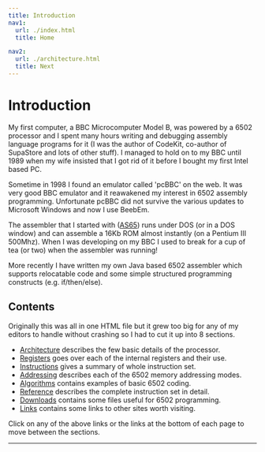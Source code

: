 ```yaml
---
title: Introduction
nav1:
  url: ./index.html
  title: Home

nav2:
  url: ./architecture.html
  title: Next
---
```


# Introduction
My first computer, a BBC Microcomputer Model B, was powered by a 6502 processor and I spent many hours writing and debugging assembly language programs for it (I was the author of CodeKit, co-author of SupaStore and lots of other stuff). I managed to hold on to my BBC until 1989 when my wife insisted that I got rid of it before I bought my first Intel based PC.

Sometime in 1998 I found an emulator called 'pcBBC' on the web. It was very good BBC emulator and it reawakened my interest in 6502 assembly programming. Unfortunate pcBBC did not survive the various updates to Microsoft Windows and now I use BeebEm.

The assembler that I started with ([AS65](https://web.archive.org/web/20210727210256/http://obelisk.me.uk/6502/downloads.html#tools)) runs under DOS (or in a DOS window) and can assemble a 16Kb ROM almost instantly (on a Pentium III 500Mhz). When I was developing on my BBC I used to break for a cup of tea (or two) when the assembler was running!

More recently I have written my own Java based 6502 assembler which supports relocatable code and some simple structured programming constructs (e.g. if/then/else).

## Contents
Originally this was all in one HTML file but it grew too big for any of my editors to handle without crashing so I had to cut it up into 8 sections.

- [Architecture](./architecture.md) describes the few basic details of the processor.
- [Registers](./registers.html) goes over each of the internal registers and their use.
- [Instructions](./instructions.html) gives a summary of whole instruction set.
- [Addressing](#) describes each of the 6502 memory addressing modes.
- [Algorithms](#) contains examples of basic 6502 coding.
- [Reference](#) describes the complete instruction set in detail.
- [Downloads](#) contains some files useful for 6502 programming.
- [Links](#) contains some links to other sites worth visiting.

Click on any of the above links or the links at the bottom of each page to move between the sections.

---
